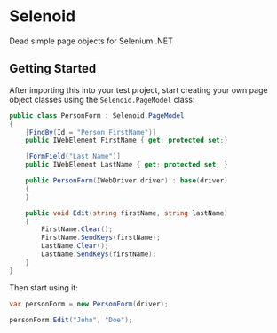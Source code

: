 # Selenoid

Dead simple page objects for Selenium .NET

## Getting Started

After importing this into your test project, start creating your own page object classes using the `Selenoid.PageModel` class:

```csharp
public class PersonForm : Selenoid.PageModel
{
    [FindBy(Id = "Person_FirstName")]
    public IWebElement FirstName { get; protected set;}

    [FormField("Last Name")]
    public IWebElement LastName { get; protected set; }

    public PersonForm(IWebDriver driver) : base(driver)
    {
    }

    public void Edit(string firstName, string lastName)
    {
        FirstName.Clear();
        FirstName.SendKeys(firstName);
        LastName.Clear();
        LastName.SendKeys(firstName);
    }
}
```

Then start using it:

```csharp
var personForm = new PersonForm(driver);

personForm.Edit("John", "Doe");
```